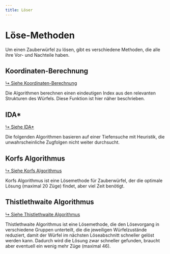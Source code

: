 ```yaml
---
title: Löser
---
```


# Löse-Methoden

Um einen Zauberwürfel zu lösen, gibt es verschiedene Methoden, die alle ihre Vor- und Nachteile haben.

## Koordinaten-Berechnung

[↳ Siehe Koordinaten-Berechnung](coordinates.md)

Die Algorithmen berechnen einen eindeutigen Index aus den relevanten Strukturen des Würfels. Diese Funktion ist hier
näher beschrieben.

## IDA\*

[↳ Siehe IDA\*](ida_star.md)

Die folgenden Algorithmen basieren auf einer Tiefensuche mit Heuristik, die unwahrscheinliche Zugfolgen nicht weiter
durchsucht.

## Korfs Algorithmus

[↳ Siehe Korfs Algorithmus](korf.md)

Korfs Algorithmus ist eine Lösemethode für Zauberwürfel, der die optimale Lösung (maximal 20 Züge) findet, aber viel
Zeit benötigt.

## Thistlethwaite Algorithmus

[↳ Siehe Thistlethwaite Algorithmus](thistlethwaite.md)

Thistlethwaite Algorithmus ist eine Lösemethode, die den Lösevorgang in verschiedene Gruppen unterteilt, die die
jeweiligen Würfelzustände reduziert, damit der Würfel im nächsten Löseabschnitt schneller gelöst werden kann. Dadurch
wird die Lösung zwar schneller gefunden, braucht aber eventuell ein wenig mehr Züge (maximal 46).
